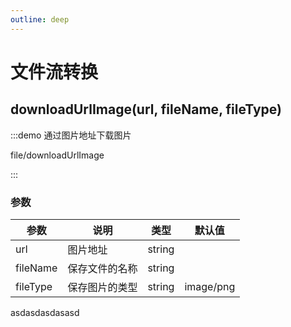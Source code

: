 ```yaml
---
outline: deep
---
```


# 文件流转换

## downloadUrlImage(url, fileName, fileType)

:::demo 通过图片地址下载图片

file/downloadUrlImage

:::

### 参数

参数 | 说明 | 类型 | 默认值
---------|----------|---------|---------
url | 图片地址 | string |
fileName | 保存文件的名称 | string |
fileType | 保存图片的类型 | string | image/png


asdasdasdasasd